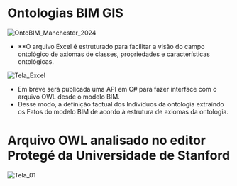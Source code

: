 
# Ontologias BIM GIS  
   
![OntoBIM_Manchester_2024](https://github.com/JLMenegotto/OntologiaBIM/assets/9437020/3044ea54-d366-47fb-9b30-8c10b885b272)

 *  **O arquivo Excel é estruturado para facilitar a visão do campo ontológico de axiomas de classes, propriedades e características ontológicas.

  ![Tela_Excel](https://github.com/JLMenegotto/OntologiaBIM/assets/9437020/0b8a08d7-0689-4c31-aacf-835c13487c3b)

 *  Em breve será publicada uma API em C# para fazer interface com o arquivo OWL desde o modelo BIM.
 *  Desse modo, a definição factual dos Individuos da ontologia extraíndo os Fatos do modelo BIM de acordo à estrutura de axiomas da ontologia.

# Arquivo OWL analisado no editor Protegé da Universidade de Stanford
 
![Tela_01](https://github.com/JLMenegotto/OntologiaBIM/assets/9437020/229992a0-fb3e-459b-a532-ab93ad930094)

